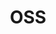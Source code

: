 ---
layout: category
title: OSS
feature-img: "assets/img/header-feature-image.jpg"
permalink: /oss/
---